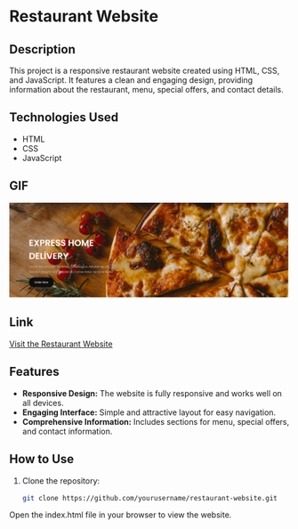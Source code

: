 # Restaurant Website

## Description

This project is a responsive restaurant website created using HTML, CSS, and JavaScript. It features a clean and engaging design, providing information about the restaurant, menu, special offers, and contact details.

## Technologies Used

- HTML
- CSS
- JavaScript

## GIF

![Restaurant Website](/images/GIF.gif)

## Link

[Visit the Restaurant Website](https://66293c96c6a4b81da7e0d57b--hilarious-cranachan-0a721a.netlify.app/)


## Features

- **Responsive Design:** The website is fully responsive and works well on all devices.
- **Engaging Interface:** Simple and attractive layout for easy navigation.
- **Comprehensive Information:** Includes sections for menu, special offers, and contact information.

## How to Use

1. Clone the repository:
   ```bash
   git clone https://github.com/yourusername/restaurant-website.git
   ```
Open the index.html file in your browser to view the website.



